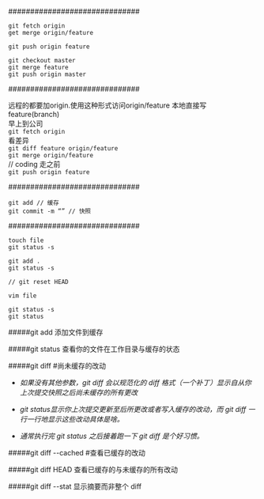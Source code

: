 ##############################
```
git fetch origin  
get merge origin/feature  

git push origin feature  

git checkout master  
git merge feature  
git push origin master  
```
##############################

远程的都要加origin.使用这种形式访问origin/feature   本地直接写feature(branch)  
早上到公司  
`git fetch origin`  
看差异  
`git diff feature origin/feature`  
`git merge origin/feature`  
// coding
走之前  
`git push origin feature`  

##############################

`git add // 缓存`  
`git commit -m “” // 快照`  

##############################
```
touch file   
git status -s    

git add .    
git status -s     

// git reset HEAD  

vim file    

git status -s   
git status  
```

#####git add 添加文件到缓存  

#####git status 查看你的文件在工作目录与缓存的状态

#####git diff #尚未缓存的改动
- *如果没有其他参数，git diff 会以规范化的 diff 格式（一个补丁）显示自从你上次提交快照之后尚未缓存的所有更改*  

- *git status显示你上次提交更新至后所更改或者写入缓存的改动，而 git diff 一行一行地显示这些改动具体是啥。* 
- *通常执行完 git status 之后接着跑一下 git diff 是个好习惯。*

#####git diff --cached #查看已缓存的改动

#####git diff HEAD 查看已缓存的与未缓存的所有改动

#####git diff --stat 显示摘要而非整个 diff




































